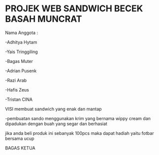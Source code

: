 # PROJEK WEB SANDWICH BECEK BASAH MUNCRAT
Nama Anggota :

-Adhitya Hytam

-Yais Tringgiling

-Bagas Muter

-Adrian Pusenk

-Razi Arab

-Hafis Zeus

-Tristan CINA

VISI membuat sandwich yang enak dan mantap

-pembuatan sando menggunakan krim yang bernama wippy cream dan dipadukan dengan buah yang segar dan berhasiat

jika anda beli produk ini sebanyak 100pcs maka dapat hadiah yaitu fotbar bersama ucup 

BAGAS KETUA
